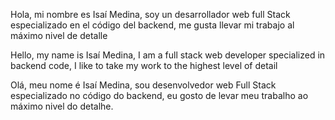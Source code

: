 <link rel="stylesheet" href="https://cdnjs.cloudflare.com/ajax/libs/font-awesome/6.2.0/css/all.min.css" integrity="sha512-xh6O/CkQoPOWDdYTDqeRdPCVd1SpvCA9XXcUnZS2FmJNp1coAFzvtCN9BmamE+4aHK8yyUHUSCcJHgXloTyT2A==" crossorigin="anonymous" referrerpolicy="no-referrer" />

<i class="fa fa-home"></i> Hola, mi nombre es Isaí Medina, soy un desarrollador web full Stack especializado en el código del backend, me gusta llevar mi trabajo al máximo nivel de detalle

Hello, my name is Isaí Medina, I am a full stack web developer specialized in backend code, I like to take my work to the highest level of detail

Olá, meu nome é Isaí Medina, sou desenvolvedor web Full Stack especializado no código do backend, eu gosto de levar meu trabalho ao máximo nivel do detalhe.

<!---
asdjkl-KEY/asdjkl-KEY is a ✨ special ✨ repository because its `README.md` (this file) appears on your GitHub profile.
You can click the Preview link to take a look at your changes.
--->
